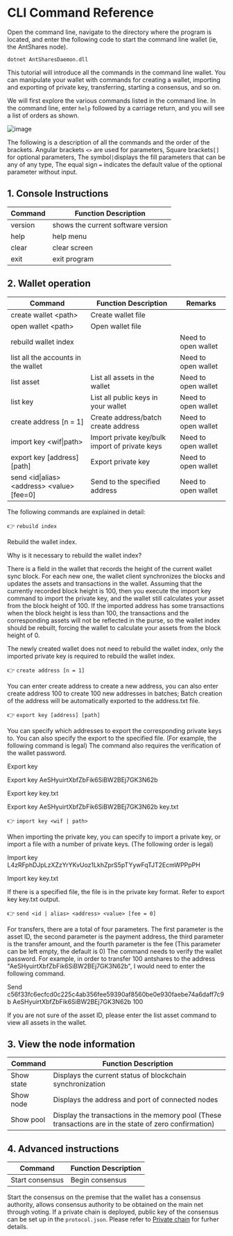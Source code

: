 # CLI Command Reference

Open the command line, navigate to the directory where the program is located, and enter the following code to start the command line wallet (ie, the AntShares node).

`dotnet AntSharesDaemon.dll`

This tutorial will introduce all the commands in the command line wallet. You can manipulate your wallet with commands for creating a wallet, importing and exporting of private key, transferring, starting a consensus, and so on.

We will first explore the various commands listed in the command line. In the command line, enter `help` followed by a carriage return, and you will see a list of orders as shown.

![image](http://docs.antshares.org/images/2017-05-17_12-30-05.jpg)

The following is a description of all the commands and the order of the brackets.
Angular brackets ``<>`` are used for parameters, 
Square brackets`[]` for optional parameters,
The symbol`|`displays the fill parameters that can be any of any type, 
The equal sign `=` indicates the default value of the optional parameter without input.

## 1. Console Instructions

| Command      | Function Description      |
| ------- | --------- |
| version | shows the current software version |
| help    | help menu      |
| clear   | clear screen      |
| exit    | exit program      |

## 2. Wallet operation

Command | Function Description | Remarks |
| ---------------------------------------- | -------------------------------- | ------ |
| create wallet \<path> | Create wallet file |
| open wallet \<path> | Open wallet file |
| rebuild wallet index | | Need to open wallet |
| list all the accounts in the wallet | | Need to open wallet |
| list asset | List all assets in the wallet | Need to open wallet |
| list key | List all public keys in your wallet | Need to open wallet |
| create address [n = 1] | Create address/batch create address | Need to open wallet |
| import key \<wif\|path> | Import private key/bulk import of private keys | Need to open wallet |
| export key \[address] [path] | Export private key | Need to open wallet |
| send \<id\|alias> \<address> \<value> [fee=0]| Send to the specified address |Need to open wallet |

The following commands are explained in detail:

👉 `rebuild index`

Rebuild the wallet index. 

Why is it necessary to rebuild the wallet index?

There is a field in the wallet that records the height of the current wallet sync block. For each new one, the wallet client synchronizes the blocks and updates the assets and transactions in the wallet. Assuming that the currently recorded block height is 100, then you execute the import key command to import the private key, and the wallet still calculates your asset from the block height of 100. If the imported address has some transactions when the block height is less than 100, the transactions and the corresponding assets will not be reflected in the purse, so the wallet index should be rebuilt, forcing the wallet to calculate your assets from the block height of 0.

The newly created wallet does not need to rebuild the wallet index, only the imported private key is required to rebuild the wallet index.

👉 `create address [n = 1]`

You can enter create address to create a new address, you can also enter create address 100 to create 100 new addresses in batches; Batch creation of the address will be automatically exported to the address.txt file.

👉 `export key [address] [path]`

You can specify which addresses to export the corresponding private keys to. You can also specify the export to the specified file. (For example, the following command is legal) The command also requires the verification of the wallet password.

Export key

Export key AeSHyuirtXbfZbFik6SiBW2BEj7GK3N62b

Export key key.txt

Export key AeSHyuirtXbfZbFik6SiBW2BEj7GK3N62b key.txt

👉 `import key <wif | path>`

When importing the private key, you can specify to import a private key, or import a file with a number of private keys. (The following order is legal)

Import key L4zRFphDJpLzXZzYrYKvUoz1LkhZprS5pTYywFqTJT2EcmWPPpPH

Import key key.txt

If there is a specified file, the file is in the private key format. Refer to export key key.txt output.

👉 `send <id | alias> <address> <value> [fee = 0]`

For transfers, there are a total of four parameters. The first parameter is the asset ID, the second parameter is the payment address, the third parameter is the transfer amount, and the fourth parameter is the fee (This parameter can be left empty, the default is 0) The command needs to verify the wallet password. For example, in order to transfer 100 antshares to the address "AeSHyuirtXbfZbFik6SiBW2BEj7GK3N62b", I would need to enter the following command.

Send c56f33fc6ecfcd0c225c4ab356fee59390af8560be0e930faebe74a6daff7c9b AeSHyuirtXbfZbFik6SiBW2BEj7GK3N62b 100

If you are not sure of the asset ID, please enter the list asset command to view all assets in the wallet.

## 3. View the node information

Command | Function Description |
| ---------- | ----------------------- |
Show state | Displays the current status of blockchain synchronization 
Show node | Displays the address and port of connected nodes |
Show pool | Display the transactions in the memory pool (These transactions are in the state of zero confirmation)
## 4. Advanced instructions

Command | Function Description |
| --------------- | ---- |
Start consensus | Begin consensus
Start the consensus on the premise that the wallet has a consensus authority, allows consensus authority to be obtained on the main net through voting. If a private chain is deployed, public key of the consensus can be set up in the `protocol.json`. Please refer to [Private chain](private-chain.md) for furher details.
